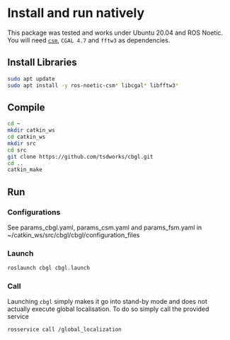 # Install and run natively

This package was tested and works under Ubuntu 20.04 and ROS Noetic. You will need [`csm`](https://github.com/AndreaCensi/csm), `CGAL 4.7` and `fftw3` as dependencies. 

## Install Libraries

```sh
sudo apt update
sudo apt install -y ros-noetic-csm* libcgal* libfftw3*
```

## Compile 

```sh
cd ~
mkdir catkin_ws
cd catkin_ws
mkdir src
cd src
git clone https://github.com/tsdworks/cbgl.git
cd ..
catkin_make
```

## Run

### Configurations

See params_cbgl.yaml, params_csm.yaml and params_fsm.yaml in ~/catkin_ws/src/cbgl/cbgl/configuration_files

### Launch


```sh
roslaunch cbgl cbgl.launch
```

### Call

Launching `cbgl` simply makes it go into stand-by mode and does not actually execute global localisation. To do so simply call the provided service

```sh
rosservice call /global_localization
```
